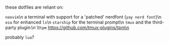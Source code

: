 these dotfiles are reliant on:

`neovim`\n
a terminal with support for a 'patched' nerdfont (`yay nerd font`)\n
`eza` for enhanced `ls`\n
`starship` for the terminal prompt\n
`tmux` and the third-party plugin:\n
	\t`tpm` https://github.com/tmux-plugins/tpm\n


probably `lua`?
